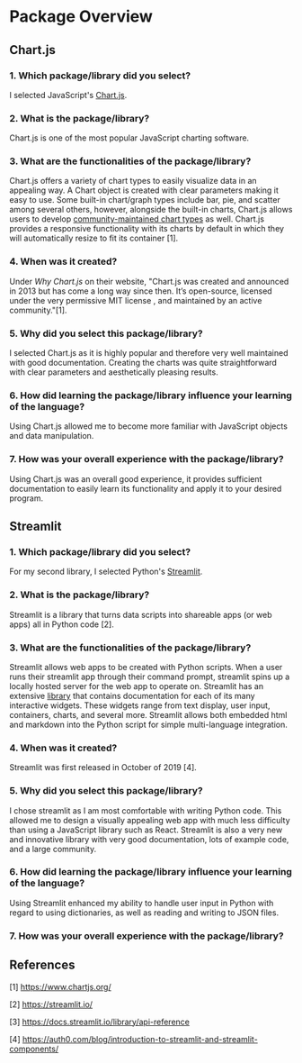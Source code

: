 # Package Overview

## Chart.js
### 1. Which package/library did you select?

I selected JavaScript's [Chart.js](https://www.chartjs.org/).

### 2. What is the package/library?
Chart.js is one of the most popular JavaScript charting software.

### 3. What are the functionalities of the package/library?
Chart.js offers a variety of chart types to easily visualize data in an appealing way. A Chart object is created with clear parameters making it easy to use. Some built-in chart/graph types include bar, pie, and scatter among several others, however, alongside the built-in charts, Chart.js allows users to develop [community-maintained chart types](https://github.com/chartjs/awesome#charts) as well. Chart.js provides a responsive functionality with its charts by default in which they will automatically resize to fit its container [1].


### 4. When was it created?
Under *Why Chart.js* on their website, "Chart.js was created and announced in 2013 but has come a long way since then. It’s open-source, licensed under the very permissive MIT license , and maintained by an active community."[1].

### 5. Why did you select this package/library?
I selected Chart.js as it is highly popular and therefore very well maintained with good documentation. Creating the charts was quite straightforward with clear parameters and aesthetically pleasing results.

### 6. How did learning the package/library influence your learning of the language?
Using Chart.js allowed me to become more familiar with JavaScript objects and data manipulation. 


### 7. How was your overall experience with the package/library?
Using Chart.js was an overall good experience, it provides sufficient documentation to easily learn its functionality and apply it to your desired program. 


## Streamlit
### 1. Which package/library did you select?

For my second library, I selected Python's [Streamlit](https://streamlit.io/).

### 2. What is the package/library?
Streamlit is a library that turns data scripts into shareable apps (or web apps) all in Python code [2].

### 3. What are the functionalities of the package/library?
Streamlit allows web apps to be created with Python scripts. When a user runs their streamlit app through their command prompt, streamlit spins up a locally hosted server for the web app to operate on. Streamlit has an extensive [library](https://docs.streamlit.io/library/api-reference) that contains documentation for each of its many interactive widgets. These widgets range from text display, user input, containers, charts, and several more. Streamlit allows both embedded html and markdown into the Python script for simple multi-language integration.


### 4. When was it created?
Streamlit was first released in October of 2019 [4].

### 5. Why did you select this package/library?
I chose streamlit as I am most comfortable with writing Python code. This allowed me to design a visually appealing web app with much less difficulty than using a JavaScript library such as React. Streamlit is also a very new and innovative library with very good documentation, lots of example code, and a large community. 


### 6. How did learning the package/library influence your learning of the language?
Using Streamlit enhanced my ability to handle user input in Python with regard to using dictionaries, as well as reading and writing to JSON files.


### 7. How was your overall experience with the package/library?

## References
[1] https://www.chartjs.org/

[2] https://streamlit.io/

[3] https://docs.streamlit.io/library/api-reference

[4] https://auth0.com/blog/introduction-to-streamlit-and-streamlit-components/
